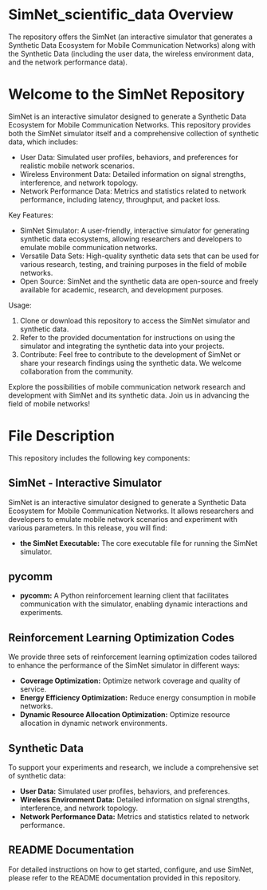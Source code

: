 # SimNet_scientific_data Overview
 The repository offers the SimNet (an interactive simulator that generates a Synthetic Data Ecosystem for Mobile Communication Networks) along with the Synthetic Data (including the user data, the wireless environment data, and the network performance data).

# Welcome to the SimNet Repository

SimNet is an interactive simulator designed to generate a Synthetic Data Ecosystem for Mobile Communication Networks. This repository provides both the SimNet simulator itself and a comprehensive collection of synthetic data, which includes:

- User Data: Simulated user profiles, behaviors, and preferences for realistic mobile network scenarios.
- Wireless Environment Data: Detailed information on signal strengths, interference, and network topology.
- Network Performance Data: Metrics and statistics related to network performance, including latency, throughput, and packet loss.

Key Features:
- SimNet Simulator: A user-friendly, interactive simulator for generating synthetic data ecosystems, allowing researchers and developers to emulate mobile communication networks.
- Versatile Data Sets: High-quality synthetic data sets that can be used for various research, testing, and training purposes in the field of mobile networks.
- Open Source: SimNet and the synthetic data are open-source and freely available for academic, research, and development purposes.

Usage:
1. Clone or download this repository to access the SimNet simulator and synthetic data.
2. Refer to the provided documentation for instructions on using the simulator and integrating the synthetic data into your projects.
3. Contribute: Feel free to contribute to the development of SimNet or share your research findings using the synthetic data. We welcome collaboration from the community.

Explore the possibilities of mobile communication network research and development with SimNet and its synthetic data. Join us in advancing the field of mobile networks!

# File Description

This repository includes the following key components:

## SimNet - Interactive Simulator

SimNet is an interactive simulator designed to generate a Synthetic Data Ecosystem for Mobile Communication Networks. It allows researchers and developers to emulate mobile network scenarios and experiment with various parameters. In this release, you will find:

- **the SimNet Executable:** The core executable file for running the SimNet simulator.

## pycomm

- **pycomm:** A Python reinforcement learning client that facilitates communication with the simulator, enabling dynamic interactions and experiments.

## Reinforcement Learning Optimization Codes

We provide three sets of reinforcement learning optimization codes tailored to enhance the performance of the SimNet simulator in different ways:

- **Coverage Optimization:** Optimize network coverage and quality of service.
- **Energy Efficiency Optimization:** Reduce energy consumption in mobile networks.
- **Dynamic Resource Allocation Optimization:** Optimize resource allocation in dynamic network environments.

## Synthetic Data

To support your experiments and research, we include a comprehensive set of synthetic data:

- **User Data:** Simulated user profiles, behaviors, and preferences.
- **Wireless Environment Data:** Detailed information on signal strengths, interference, and network topology.
- **Network Performance Data:** Metrics and statistics related to network performance.

## README Documentation

For detailed instructions on how to get started, configure, and use SimNet, please refer to the README documentation provided in this repository.
